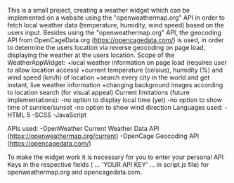 This is a small project, creating a weather widget which can be implemented on a website using the "openweathermap.org" API in order to fetch local weather data (temperature, humidity, wind speed) based on the users input.
Besides using the "openweathermap.org" API, the geocoding API from OpenCageData.org (https://opencagedata.com/) is used, in order to determine the users location via reverse geocoding on page load, displaying the weather at the users location.
Scope of the WeatherAppWidget:
+local weather information on page load (requires user to allow location access)
+current temperature (celsius), humidity (%) and wind speed (km/h) of location
+search every city in the world and get instant, live weather information
+changing background images according to location search (for visual appeal)
Current limitations (future implementations):
-no option to display local time (yet)
-no option to show time of sunrise/sunset
-no option to show wind direction
Languages used:
-HTML 5
-SCSS
-JavaScript

APIs used:
-OpenWeather Current Weather Data API (https://openweathermap.org/current)
-OpenCage Geocoding API (https://opencagedata.com/)

To make the widget work it is necessary for you to enter your personal API Keys in the respective fields ( ... 'YOUR API KEY' ... in script.js file) for openweathermap.org and opencagedata.com.
